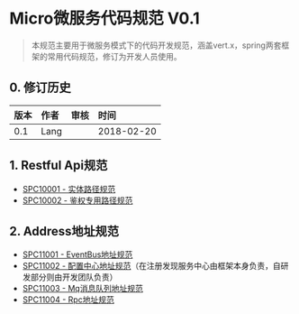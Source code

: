 # Micro微服务代码规范 V0.1

> 本规范主要用于微服务模式下的代码开发规范，涵盖vert.x，spring两套框架的常用代码规范，修订为开发人员使用。

## 0. 修订历史

| 版本 | 作者 | 审核 | 时间 |
| :--- | :--- | :--- | :--- |
| 0.1 | Lang |  | 2018-02-20 |

## 1. Restful Api规范

* [SPC10001 - 实体路径规范](/1-restful-uri/spc10001-lu-jing-she-zhi-gui-fan.md)
* [SPC10002 - 鉴权专用路径规范](/1-restful-uri/spc10002-jian-quan-zhuan-yong-lu-jing-gui-fan.md)

## 2. Address地址规范

* [SPC11001 - EventBus地址规范](/1-restful-uri/2-address/spc11001-eventbusdi-zhi-gui-fan.md)
* [SPC11002 - 配置中心地址规范](/1-restful-uri/2-address/spc11001-pei-zhi-zhong-xin-di-zhi-gui-fan.md)（在注册发现服务中心由框架本身负责，自研发部分则由开发团队负责）
* [SPC11003 - Mq消息队列地址规范](/1-restful-uri/2-address/spc10003-mqxiao-xi-dui-lie-di-zhi-gui-fan.md)
* [SPC11004 - Rpc地址规范](/1-restful-uri/2-address/spc11004-rpcdi-zhi-gui-fan.md)



